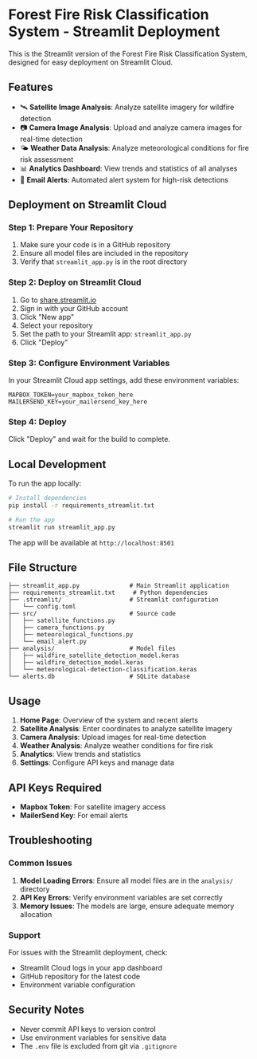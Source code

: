 # Forest Fire Risk Classification System - Streamlit Deployment

This is the Streamlit version of the Forest Fire Risk Classification System, designed for easy deployment on Streamlit Cloud.

## Features

- 🛰️ **Satellite Image Analysis**: Analyze satellite imagery for wildfire detection
- 📷 **Camera Image Analysis**: Upload and analyze camera images for real-time detection
- 🌤️ **Weather Data Analysis**: Analyze meteorological conditions for fire risk assessment
- 📊 **Analytics Dashboard**: View trends and statistics of all analyses
- 📧 **Email Alerts**: Automated alert system for high-risk detections

## Deployment on Streamlit Cloud

### Step 1: Prepare Your Repository

1. Make sure your code is in a GitHub repository
2. Ensure all model files are included in the repository
3. Verify that `streamlit_app.py` is in the root directory

### Step 2: Deploy on Streamlit Cloud

1. Go to [share.streamlit.io](https://share.streamlit.io)
2. Sign in with your GitHub account
3. Click "New app"
4. Select your repository
5. Set the path to your Streamlit app: `streamlit_app.py`
6. Click "Deploy"

### Step 3: Configure Environment Variables

In your Streamlit Cloud app settings, add these environment variables:

```
MAPBOX_TOKEN=your_mapbox_token_here
MAILERSEND_KEY=your_mailersend_key_here
```

### Step 4: Deploy

Click "Deploy" and wait for the build to complete.

## Local Development

To run the app locally:

```bash
# Install dependencies
pip install -r requirements_streamlit.txt

# Run the app
streamlit run streamlit_app.py
```

The app will be available at `http://localhost:8501`

## File Structure

```
├── streamlit_app.py              # Main Streamlit application
├── requirements_streamlit.txt     # Python dependencies
├── .streamlit/                   # Streamlit configuration
│   └── config.toml
├── src/                          # Source code
│   ├── satellite_functions.py
│   ├── camera_functions.py
│   ├── meteorological_functions.py
│   └── email_alert.py
├── analysis/                     # Model files
│   ├── wildfire_satellite_detection_model.keras
│   ├── wildfire_detection_model.keras
│   └── meteorological-detection-classification.keras
└── alerts.db                     # SQLite database
```

## Usage

1. **Home Page**: Overview of the system and recent alerts
2. **Satellite Analysis**: Enter coordinates to analyze satellite imagery
3. **Camera Analysis**: Upload images for real-time detection
4. **Weather Analysis**: Analyze weather conditions for fire risk
5. **Analytics**: View trends and statistics
6. **Settings**: Configure API keys and manage data

## API Keys Required

- **Mapbox Token**: For satellite imagery access
- **MailerSend Key**: For email alerts

## Troubleshooting

### Common Issues

1. **Model Loading Errors**: Ensure all model files are in the `analysis/` directory
2. **API Key Errors**: Verify environment variables are set correctly
3. **Memory Issues**: The models are large, ensure adequate memory allocation

### Support

For issues with the Streamlit deployment, check:
- Streamlit Cloud logs in your app dashboard
- GitHub repository for the latest code
- Environment variable configuration

## Security Notes

- Never commit API keys to version control
- Use environment variables for sensitive data
- The `.env` file is excluded from git via `.gitignore` 